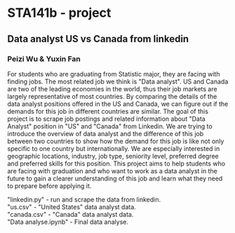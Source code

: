 # STA141b - project
## Data analyst US vs Canada from linkedin
### Peizi Wu & Yuxin Fan
For students who are graduating from Statistic major, they are facing with finding jobs. The most related job we think is "Data analyst". US and Canada are two of the leading economies in the world, thus their job markets are largely representative of most countries. By comparing the details of the data analyst positions offered in the US and Canada, we can figure out if the demands for this job in different countries are similar. The goal of this project is to scrape job postings and related information about "Data Analyst" position in "US" and "Canada" from Linkedin. We are trying to introduce the overview of data analyst and the difference of this job between two countries to show how the demand for this job is like not only specific to one country but internationally. We are especially interested in geographic locations, industry, job type, seniority level, preferred degree and preferred skills for this position. This project aims to help students who are facing with graduation and who want to work as a data analyst in the future to gain a clearer understanding of this job and learn what they need to prepare before applying it.

"linkedin.py" - run and scrape the data from linkedin. <br>
"us.csv" - "United States" data analyst data. <br>
"canada.csv" - "Canada" data analyst data. <br>
"Data analyse.ipynb" - Final data analyse. <br>
